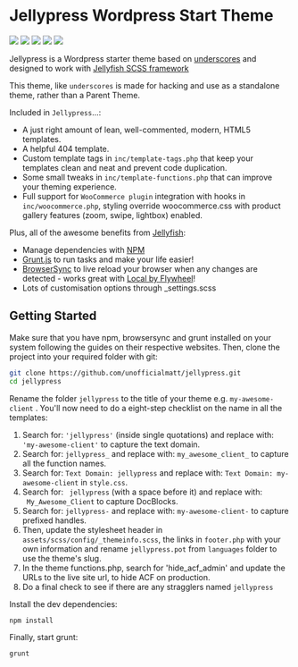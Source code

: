 # Jellypress Wordpress Start Theme
<p>
<img src="https://img.shields.io/github/stars/unofficialmatt/jellypress.svg?style=flat-square&logo=github"/>
<img src="https://img.shields.io/github/issues/unofficialmatt/jellypress.svg?style=flat-square&logo=github"/>
<img src="https://img.shields.io/maintenance/yes/2020.svg?style=flat-square&logo=github"/>
<img src="https://img.shields.io/github/commit-activity/y/unofficialmatt/jellypress.svg?style=flat-square&logo=github"/>
<img src="https://img.shields.io/github/last-commit/unofficialmatt/jellypress.svg?style=flat-square&logo=github"/>
</p>

Jellypress is a Wordpress starter theme based on [underscores](https://github.com/Automattic/_s) and designed to work with [Jellyfish SCSS framework](https://github.com/unofficialmatt/jellyfish)

This theme, like `underscores` is made for hacking and use as a standalone theme, rather than a Parent Theme.

Included in `Jellypress`...:
* A just right amount of lean, well-commented, modern, HTML5 templates.
* A helpful 404 template.
* Custom template tags in `inc/template-tags.php` that keep your templates clean and neat and prevent code duplication.
* Some small tweaks in `inc/template-functions.php` that can improve your theming experience.
* Full support for `WooCommerce plugin` integration with hooks in `inc/woocommerce.php`, styling override woocommerce.css with product gallery features (zoom, swipe, lightbox) enabled.

Plus, all of the awesome benefits from [Jellyfish](https://unofficialmatt.github.io/jellyfish/):
* Manage dependencies with [NPM](https://www.npmjs.com/)
* [Grunt.js](https://gruntjs.com/) to run tasks and make your life easier!
* [BrowserSync](https://www.browsersync.io/) to live reload your browser when any changes are detected - works great with [Local by Flywheel](https://localbyflywheel.com/)!
* Lots of customisation options through _settings.scss

## Getting Started

Make sure that you have npm, browsersync and grunt installed on your system following the guides on their respective websites. Then, clone the project into your required folder with git:

```bash
git clone https://github.com/unofficialmatt/jellypress.git
cd jellypress
```

Rename the folder `jellypress` to the title of your theme e.g. `my-awesome-client` . You'll now need to do a eight-step checklist on the name in all the templates:

1. Search for: `'jellypress'` (inside single quotations) and replace with: `'my-awesome-client'` to capture the text domain.
2. Search for: `jellypress_` and replace with: `my_awesome_client_` to capture all the function names.
3. Search for: `Text Domain: jellypress` and replace with: `Text Domain: my-awesome-client` in `style.css`.
4. Search for: <code>&nbsp;jellypress</code> (with a space before it) and replace with: <code>&nbsp;My_Awesome_Client</code> to capture DocBlocks.
5. Search for: `jellypress-` and replace with: `my-awesome-client-` to capture prefixed handles.
6. Then, update the stylesheet header in `assets/scss/config/_themeinfo.scss`, the links in `footer.php` with your own information and rename `jellypress.pot` from `languages` folder to use the theme's slug.
7. In the theme functions.php, search for 'hide_acf_admin' and update the URLs to the live site url, to hide ACF on production.
8. Do a final check to see if there are any stragglers named `jellypress`

Install the dev dependencies:

```bash
npm install
```

Finally, start grunt:

```bash
grunt
```
